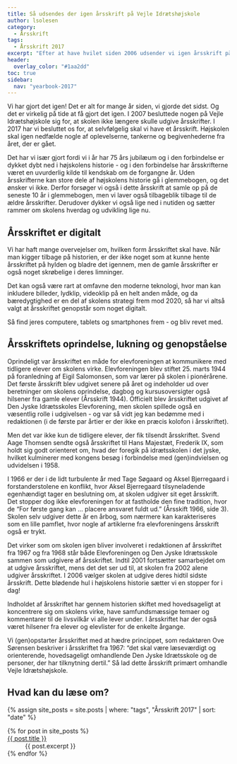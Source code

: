```yaml
---
title: Så udsendes der igen årsskrift på Vejle Idrætshøjskole
author: lsolesen
category:
  - Årsskrift
tags:
  - Årsskrift 2017
excerpt: "Efter at have hvilet siden 2006 udsender vi igen årsskrift på Vejle Idrætshøjskole."
header:
  overlay_color: "#1aa2dd"
toc: true
sidebar:
  nav: "yearbook-2017"
---
```


Vi har gjort det igen! Det er alt for mange år siden, vi gjorde det sidst. Og det er virkelig på tide at få gjort det igen. I 2007 besluttede nogen på Vejle Idrætshøjskole sig for, at skolen ikke længere skulle udgive årsskrifter. I 2017 har vi besluttet os for, at selvfølgelig skal vi have et årsskrift. Højskolen skal igen nedfælde nogle af oplevelserne, tankerne og begivenhederne fra året, der er gået.

Det har vi især gjort fordi vi i år har 75 års jubilæum og i den forbindelse er dykket dybt ned i højskolens historie - og i den forbindelse har årsskrifterne været en uvurderlig kilde til kendskab om de forgangne år. Uden årsskrifterne kan store dele af højskolens historie gå i glemmebogen, og det ønsker vi ikke. Derfor forsøger vi også i dette årsskrift at samle op på de seneste 10 år i glemmebogen, men vi laver også tilbageblik tilbage til de ældre årsskrifter. Derudover dykker vi også lige ned i nutiden og sætter rammer om skolens hverdag og udvikling lige nu.

## Årsskriftet er digitalt

Vi har haft mange overvejelser om, hvilken form årsskriftet skal have. Når man kigger tilbage på historien, er der ikke noget som at kunne hente årsskriftet på hylden og bladre det igennem, men de gamle årsskrifter er også noget skrøbelige i deres limninger. 

Det kan også være rart at omfavne den moderne teknologi, hvor man kan inkludere billeder, lydklip, videoklip på en helt anden måde, og da bæredygtighed er en del af skolens strategi frem mod 2020, så har vi altså valgt at årsskriftet genopstår som noget digitalt. 

Så find jeres computere, tablets og smartphones frem - og bliv revet med. 

## Årsskriftets oprindelse, lukning og genopståelse

Oprindeligt var årsskriftet en måde for elevforeningen at kommunikere med tidligere elever om skolens virke. Elevforeningen blev stiftet 25. marts 1944 på foranledning af Eigil Salomonsen, som var lærer på skolen i pionérårene. Det første årsskrift blev udgivet senere på året og indeholder ud over beretninger om skolens oprindelse, dagbog og kursusoversigter også hilsener fra gamle elever (Årsskrift 1944). Officielt blev årsskriftet udgivet af Den Jyske Idrætsskoles Elevforening, men skolen spillede også en væsentlig rolle i udgivelsen - og var så vidt jeg kan bedømme med i redaktionen (i de første par årtier er der ikke en præcis kolofon i årsskriftet).

Men det var ikke kun de tidligere elever, der fik tilsendt årsskriftet. Svend Aage Thomsen sendte også årsskriftet til Hans Majestæt, Frederik IX, som holdt sig godt orienteret om, hvad der foregik på idrætsskolen i det jyske, hvilket kulminerer med kongens besøg i forbindelse med (gen)indvielsen og udvidelsen i 1958.

I 1966 er der i de lidt turbulente år med Tage Søgaard og Aksel Bjerregaard i forstanderstolene en konflikt, hvor Aksel Bjerregaard tilsyneladende egenhændigt tager en beslutning om, at skolen udgiver sit eget årsskrift. Det stopper dog ikke elevforeningen for at fastholde den fine tradition, hvor de “For første gang kan … placere ansvaret fuldt ud.” (Årsskift 1966, side 3). Skolen selv udgiver dette år en årbog, som nærmere kan karakteriseres som en lille pamflet, hvor nogle af artiklerne fra elevforeningens årsskrift også er trykt. 

Det virker som om skolen igen bliver involveret i redaktionen af årsskriftet fra 1967 og fra 1968 står både Elevforeningen og Den Jyske Idrætsskole sammen som udgivere af årsskriftet. Indtil 2001 fortsætter samarbejdet om at udgive årsskriftet, mens det det ser ud til, at skolen fra 2002 alene udgiver årsskriftet. I 2006 vælger skolen at udgive deres hidtil sidste årsskrift. Dette blødende hul i højskolens historie sætter vi en stopper for i dag!

Indholdet af årsskriftet har gennem historien skiftet med hovedsageligt at koncentrere sig om skolens virke, have samfundsmæssige temaer og kommentarer til de livsvilkår vi alle lever under. I årsskriftet har der også været hilsener fra elever og elevlister for de enkelte årgange.

Vi (gen)opstarter årsskriftet med at hædre princippet, som redaktøren Ove Sørensen beskriver i årsskriftet fra 1967: “det skal være læseværdigt og orienterende, hovedsageligt omhandlende Den Jyske Idrætsskole og de personer, der har tilknytning dertil.” Så lad dette årsskrift primært omhandle Vejle Idrætshøjskole.

## Hvad kan du læse om?

{% assign site_posts = site.posts | where: "tags", "Årsskrift 2017" | sort: "date" %}

<dl>
{% for post in site_posts %}
  <dt><a href="{{ post.url | absolute_url }}" rel="permalink">{{ post.title }}</a></dt>
  <dd>{{ post.excerpt }}</dd>
{% endfor %}
</dl>
